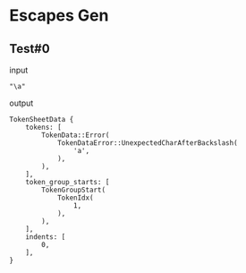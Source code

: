 # Escapes Gen

## Test#0

input

```husky
"\a"
```

output

```husky
TokenSheetData {
    tokens: [
        TokenData::Error(
            TokenDataError::UnexpectedCharAfterBackslash(
                'a',
            ),
        ),
    ],
    token_group_starts: [
        TokenGroupStart(
            TokenIdx(
                1,
            ),
        ),
    ],
    indents: [
        0,
    ],
}
```
